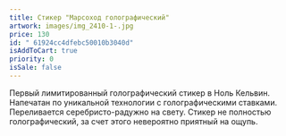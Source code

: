 ```yaml
---
title: Стикер "Марсоход голографический"
artwork: images/img_2410-1-.jpg
price: 130
id: " 61924cc4dfebc50010b3040d"
isAddToCart: true
priority: 0
isSale: false
---
```


Первый лимитированный голографический стикер в Ноль Кельвин. Напечатан по уникальной технологии с голографическими ставками. Переливается серебристо-радужно на свету. Стикер не полностью голографический, за счет этого невероятно приятный на ощупь.
